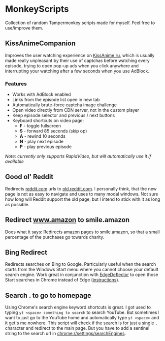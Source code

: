 # MonkeyScripts
Collection of random Tampermonkey scripts made for myself. Feel free to use/improve them.


## KissAnimeCompanion
Improves the user watching experience on [KissAnime.ru](http://kissanime.ru), which is usually made really unpleasant by their use of captchas before watching every episode, trying to open pop-up ads when you click anywhere and interrupting your watching after a few seconds when you use AdBlock.
### Features
- Works with AdBlock enabled
- Links from the episode list open in new tab
- Automatically brute-force captcha image challenge
- Open video directly from CDN server, not in the custom player
- Keep episode selector and previous / next buttons
- Keyboard shortcuts on video page:
  - **F** - toggle fullscreen
  - **S** - forward 85 seconds (skip op)
  - **A** - rewind 10 seconds
  - **N** - play next episode
  - **P** - play previous episode

*Note: currently only supports RapidVideo, but will automatically use it if available*


## Good ol' Reddit
Redirects [reddit.com](https://reddit.com "New Reddit") urls to [old.reddit.com](https://old.reddit.com "Old Reddit"). I personally think, that the new page is not as easy to navigate and uses to many modal windows. Not sure how long will Reddit support the old page, but I intend to stick with it as long as possible.


## Redirect www.amazon to smile.amazon
Does what it says: Redirects amazon pages to smile.amazon, so that a small percentage of the purchases go towards charity.


## Bing Redirect
Redirects searches on Bing to Google. Particularly useful when the search starts from the Windows Start menu where you cannot choose your default search engine. Work great in conjunction with [EdgeDeflector](https://github.com/da2x/EdgeDeflector) to open those Start searches in Chrome instead of Edge ([instructions](https://www.howtogeek.com/226638/make-the-windows-10-start-menu-and-cortana-search-google-instead-of-bing/)).


## Search . to go to homepage
Using Chrome's search engine keyword shortcuts is great. I got used to typing `yt <space> something to search` to search YouTube. But sometimes I want to just go to the YouTube home and automatically type `yt <space>` and it get's me nowhere. This script will check if the search is for just a single `.` character and redirect to the main page. But you have to add a sentinel string to the search url in [chrome://settings/searchEngines](chrome://settings/searchEngines).
